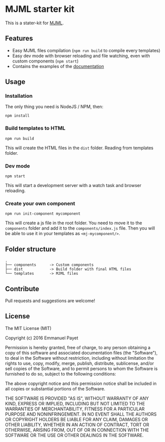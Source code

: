 # MJML starter kit

This is a stater-kit for [MJML](https://mjml.io/).

## Features

* Easy MJML files compilation (`npm run build` to compile every templates)
* Easy dev mode with browser reloading and file watching, even with custom components (`npm start`)
* Contains the examples of the [documentation](https://mjml.io/documentation)

## Usage

### Installation

The only thing you need is NodeJS / NPM, then:

`npm install`

### Build templates to HTML

`npm run build`

This will create the HTML files in the `dist` folder. Reading from templates folder.

### Dev mode

`npm start`

This will start a development server with a watch task and browser reloading.

### Create your own component

`npm run init-component mycomponent`

This will create a js file in the root folder. You need to move it to the `components` folder and add it to the 
`components/index.js` file. Then you will be able to use it in your templates as `<mj-mycomponent/>`.

## Folder structure

```
.
├── components      -> Custom components
├── dist            -> Build folder with final HTML files
└── templates       -> MJML files
```

## Contribute

Pull requests and suggestions are welcome! 

## License

The MIT License (MIT)

Copyright (c) 2016 Emmanuel Payet

Permission is hereby granted, free of charge, to any person obtaining a copy
of this software and associated documentation files (the "Software"), to deal
in the Software without restriction, including without limitation the rights
to use, copy, modify, merge, publish, distribute, sublicense, and/or sell
copies of the Software, and to permit persons to whom the Software is
furnished to do so, subject to the following conditions:

The above copyright notice and this permission notice shall be included in all
copies or substantial portions of the Software.

THE SOFTWARE IS PROVIDED "AS IS", WITHOUT WARRANTY OF ANY KIND, EXPRESS OR
IMPLIED, INCLUDING BUT NOT LIMITED TO THE WARRANTIES OF MERCHANTABILITY,
FITNESS FOR A PARTICULAR PURPOSE AND NONINFRINGEMENT. IN NO EVENT SHALL THE
AUTHORS OR COPYRIGHT HOLDERS BE LIABLE FOR ANY CLAIM, DAMAGES OR OTHER
LIABILITY, WHETHER IN AN ACTION OF CONTRACT, TORT OR OTHERWISE, ARISING FROM,
OUT OF OR IN CONNECTION WITH THE SOFTWARE OR THE USE OR OTHER DEALINGS IN THE
SOFTWARE.
